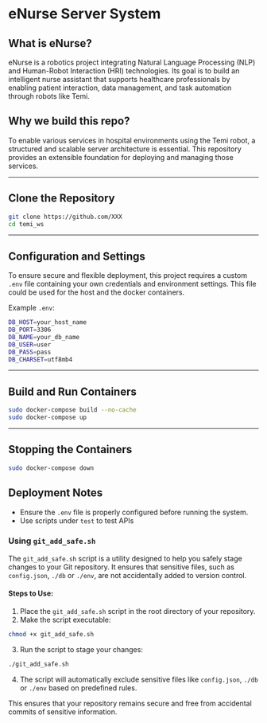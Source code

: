 # eNurse Server System

## What is eNurse?
eNurse is a robotics project integrating Natural Language Processing (NLP) and Human-Robot Interaction (HRI) technologies. Its goal is to build an intelligent nurse assistant that supports healthcare professionals by enabling patient interaction, data management, and task automation through robots like Temi.

## Why we build this repo?
To enable various services in hospital environments using the Temi robot, a structured and scalable server architecture is essential. This repository provides an extensible foundation for deploying and managing those services.

---

## Clone the Repository

```bash
git clone https://github.com/XXX
cd temi_ws
```

---

## Configuration and Settings

To ensure secure and flexible deployment, this project requires a custom `.env` file containing your own credentials and environment settings. This file could be used for the host and the docker containers.

Example `.env`:

```bash
DB_HOST=your_host_name
DB_PORT=3306
DB_NAME=your_db_name
DB_USER=user
DB_PASS=pass
DB_CHARSET=utf8mb4
```

---

## Build and Run Containers

```bash
sudo docker-compose build --no-cache
sudo docker-compose up 
```

---

## Stopping the Containers

```bash
sudo docker-compose down
```

## Deployment Notes

- Ensure the `.env` file is properly configured before running the system.
- Use scripts under `test` to test APIs


### Using `git_add_safe.sh`

The `git_add_safe.sh` script is a utility designed to help you safely stage changes to your Git repository. It ensures that sensitive files, such as `config.json`, `./db` or `./env`, are not accidentally added to version control.

#### Steps to Use:

1. Place the `git_add_safe.sh` script in the root directory of your repository.
2. Make the script executable:
  ```bash
  chmod +x git_add_safe.sh
  ```
3. Run the script to stage your changes:
  ```bash
  ./git_add_safe.sh
  ```
4. The script will automatically exclude sensitive files like `config.json`, `./db` or `./env` based on predefined rules.

This ensures that your repository remains secure and free from accidental commits of sensitive information.
